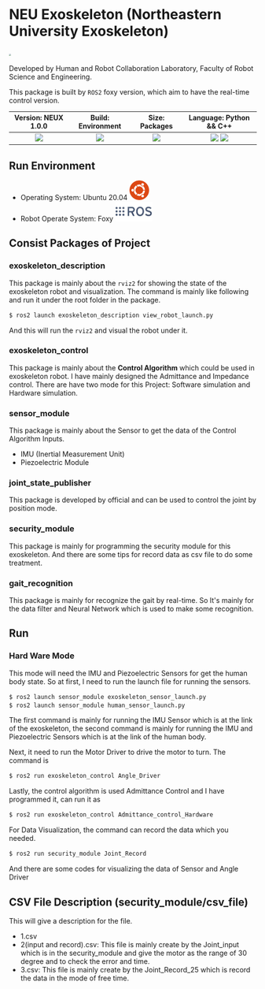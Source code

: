 # NEU Exoskeleton (Northeastern University Exoskeleton)

<img src="/home/hemingshan/exo_ws/src/Image/IMG_0943.JPG" style="zoom:25%;" />

Developed by Human and Robot Collaboration Laboratory, Faculty of Robot Science and Engineering.

This package is built by `ROS2` foxy version, which aim to have the real-time control version.

|                     Version: NEUX 1.0.0                      |                      Build: Environment                      |                        Size: Packages                        |                   Language: Python && C++                    |
| :----------------------------------------------------------: | :----------------------------------------------------------: | :----------------------------------------------------------: | :----------------------------------------------------------: |
| ![](https://img.shields.io/github/v/release/MingshanHe/Graduate_Design?style=flat-square) | ![](https://img.shields.io/badge/build-passing-${color}.svg?style=flat-square) | ![](https://img.shields.io/github/repo-size/MingshanHe/Graduate_Design?style=flat-square) | ![](https://img.shields.io/badge/language-Python-green.svg?style=flat-square)  ![](https://img.shields.io/badge/language-C++-green.svg?style=flat-square) |

## Run Environment

* Operating System: Ubuntu 20.04     <code><img height="40" src="https://raw.githubusercontent.com/github/explore/80688e429a7d4ef2fca1e82350fe8e3517d3494d/topics/ubuntu/ubuntu.png" alt="ubuntu"></code>
* Robot Operate System: Foxy             <code><img height=40 src="Image/ros.jpeg" alt="ros"></code>

## Consist Packages of Project

### exoskeleton_description

This package is mainly about the `rviz2` for showing the state of the exoskeleton robot and visualization. The command is mainly like following and run it under the root folder in the package.

```bash
$ ros2 launch exoskeleton_description view_robot_launch.py
```

And this will run the `rviz2` and visual the robot under it.
### exoskeleton_control

This package is mainly about the **Control Algorithm** which could be used in exoskeleton robot. I have mainly designed the Admittance and Impedance control. There are have two mode for this Project: Software simulation and Hardware simulation.

### sensor_module

This package is mainly about the Sensor to get the data of the Control Algorithm Inputs.

* IMU (Inertial Measurement Unit)
* Piezoelectric Module

### joint_state_publisher

This package is developed by official and can be used to control the joint by position mode.

### security_module

This package is mainly for programming the security module for this exoskeleton. And there are some tips for record data as csv file to do some treatment.

### gait_recognition

This package is mainly for recognize the gait by real-time. So It's mainly for the data filter and Neural Network which is used to make some recognition.

## Run

### Hard Ware Mode

This mode will need the IMU and Piezoelectric Sensors for get the human body state. So at first, I need to run the launch file for running the sensors.

```bash
$ ros2 launch sensor_module exoskeleton_sensor_launch.py
$ ros2 launch sensor_module human_sensor_launch.py
```

The first command is mainly for running the IMU Sensor which is at the link of the exoskeleton, the second command is mainly for running the IMU and Piezoelectric Sensors which is at the link of the human body.

Next, it need to run the Motor Driver to drive the motor to turn. The command is

```bash
$ ros2 run exoskeleton_control Angle_Driver
```

Lastly, the control algorithm is used Admittance Control and I have programmed it, can run it as

```bash
$ ros2 run exoskeleton_control Admittance_control_Hardware
```

For Data Visualization, the command can record the data which you needed.

```bash
$ ros2 run security_module Joint_Record
```

And there are some codes for visualizing the data of Sensor and Angle Driver



## CSV File Description (security_module/csv_file)

This will give a description for the file.

* 1.csv
* 2(input and record).csv: This file is mainly create by the Joint_input which is in the security_module and give the motor as the range of 30 degree and to check the error and time.
* 3.csv: This file is mainly create by the Joint_Record_25 which is record the data in the mode of free time.